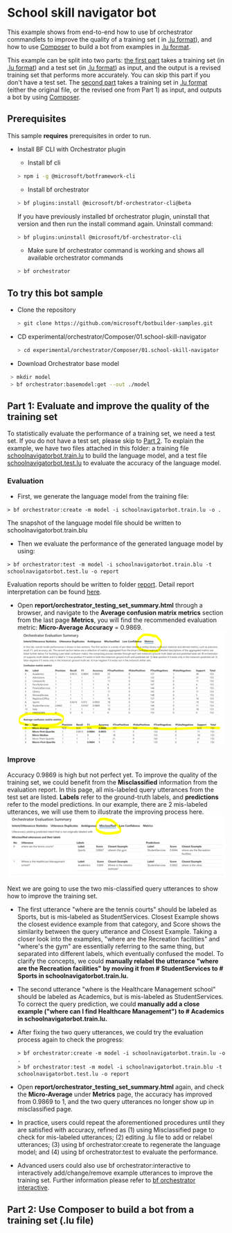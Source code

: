 
# School skill navigator bot

This example shows from end-to-end how to use bf orchestrator commandlets to improve the quality of a training set ( in [.lu format](https://docs.microsoft.com/en-us/azure/bot-service/file-format/bot-builder-lu-file-format?view=azure-bot-service-4.0)), and how to use [Composer](https://docs.microsoft.com/en-us/composer/introduction) to build a bot from examples in [.lu format](https://docs.microsoft.com/en-us/azure/bot-service/file-format/bot-builder-lu-file-format?view=azure-bot-service-4.0). 

This example can be split into two parts: [the first part](#part-1:-evaluate-and-improve-the-quality-of-the-training-set) takes a training set (in [.lu format](https://docs.microsoft.com/en-us/azure/bot-service/file-format/bot-builder-lu-file-format?view=azure-bot-service-4.0)) and a test set (in [.lu format](https://docs.microsoft.com/en-us/azure/bot-service/file-format/bot-builder-lu-file-format?view=azure-bot-service-4.0)) as input, and the output is a revised training set that performs more accurately. You can skip this part if you don't have a test set. The [second part](#part-2:-use-composer-to-build-a-bot-from-a-training-file) takes a training set in [.lu format](https://docs.microsoft.com/en-us/azure/bot-service/file-format/bot-builder-lu-file-format?view=azure-bot-service-4.0) (either the original file, or the revised one from Part 1) as input, and outputs a bot by using [Composer](https://docs.microsoft.com/en-us/composer/introduction).

## Prerequisites

This sample **requires** prerequisites in order to run.

- Install BF CLI with Orchestrator plugin

  - Install bf cli 

  ```bash
  > npm i -g @microsoft/botframework-cli
  ```

  - Install bf orchestrator

  ```bash
  > bf plugins:install @microsoft/bf-orchestrator-cli@beta
  ```

    If you have previously installed bf orchestrator plugin, uninstall that version and then run the install command again.
    Uninstall command:

  ```bash
  > bf plugins:uninstall @microsoft/bf-orchestrator-cli
  ```

  - Make sure bf orchestrator command is working and shows all available orchestrator commands

  ```bash
  > bf orchestrator
  ```

## To try this bot sample

- Clone the repository

  ```bash
  > git clone https://github.com/microsoft/botbuilder-samples.git
  ```

- CD experimental/orchestrator/Composer/01.school-skill-navigator

  ```bash
  > cd experimental/orchestrator/Composer/01.school-skill-navigator
  ```
  
- Download Orchestrator base model
 ```bash
  > mkdir model
  > bf orchestrator:basemodel:get --out ./model
 ```

## Part 1: Evaluate and improve the quality of the training set

To statistically evaluate the performance of a training set, we need a test set. If you do not have a test set, please skip to [Part 2](#part-2:-use-composer-to-build-a-bot-from-a-training-file). To explain the example, we have two files attached in this folder: a training file [schoolnavigatorbot.train.lu](schoolnavigatorbot.train.lu) to build the language model, and a test file [schoolnavigatorbot.test.lu](schoolnavigatorbot.test.lu) to evaluate the accuracy of the language model.

### Evaluation

- First, we generate the language model from the training file:


```
> bf orchestrator:create -m model -i schoolnavigatorbot.train.lu -o .
```

The snapshot of the language model file should be written to schoolnavigatorbot.train.blu

- Then we evaluate the performance of the generated language model by using:

```
> bf orchestrator:test -m model -i schoolnavigatorbot.train.blu -t schoolnavigatorbot.test.lu -o report
```

Evaluation reports should be written to folder [report](report). Detail report interpretation can be found [here](https://github.com/microsoft/botframework-sdk/blob/main/Orchestrator/docs/BFOrchestratorReport.md).

- Open **report/orchestrator_testing_set_summary.html** through a browser, and navigate to the **Average confusion matrix metrics** section from the last page **Metrics**, you will find the recommended evaluation metric: **Micro-Average Accuracy** = 0.9869.![Metrics](report/merics.PNG)

### Improve

Accuracy 0.9869 is high but not perfect yet. To improve the quality of the training set, we could benefit from the **Misclassified** information from the evaluation report. In this page, all mis-labeled query utterances from the test set are listed. **Labels** refer to the ground-truth labels, and **predictions** refer to the model predictions. In our example, there are 2 mis-labeled utterances, we will use them to illustrate the improving process here.![Misclassified](report/misclassified.PNG)

Next we are going to use the two mis-classified query utterances to show how to improve the training set.

- The first utterance "where are the tennis courts" should be labeled as Sports, but is mis-labeled as StudentServices. Closest Example shows the closest evidence example from that category, and Score shows the similarity between the query utterance and Closest Example. Taking a closer look into the examples, "where are the Recreation facilities" and "where's the gym" are essentially referring to the same thing, but separated into different labels, which eventually confused the model. To clarify the concepts, we could **manually relabel the utterance "where are the Recreation facilities" by moving it  from # StudentServices to # Sports in schoolnavigatorbot.train.lu.** 

- The second utterance "where is the Healthcare Management school" should be labeled as Academics, but is mis-labeled as StudentServices. To correct the query prediction, we could **manually add a close example ("where can I find Healthcare Management") to # Academics in schoolnavigatorbot.train.lu.**

- After fixing the two query utterances, we could try the evaluation process again to check the progress:

  ```
  > bf orchestrator:create -m model -i schoolnavigatorbot.train.lu -o .
  > bf orchestrator:test -m model -i schoolnavigatorbot.train.blu -t schoolnavigatorbot.test.lu -o report
  ```

- Open **report/orchestrator_testing_set_summary.html** again, and check the **Micro-Average** under **Metrics** page, the accuracy has improved from 0.9869 to 1, and the two query utterances no longer show up in misclassified page.

- In practice, users could repeat the aforementioned procedures until they are satisfied with accuracy, refined as (1) using Misclassified page to check for mis-labeled utterances; (2) editing .lu file to add or relabel utterances; (3) using bf orchestrator:create to regenerate the language model; and (4) using bf orchestrator:test to evaluate the performance.

- Advanced users could also use bf orchestrator:interactive to interactively add/change/remove example utterances to improve the training set. Further information please refer to [bf orchestrator interactive](https://github.com/microsoft/botframework-sdk/blob/main/Orchestrator/docs/BFOrchestratorInteractive.md#start-an-interactive-session-with-a-training-set). 



## Part 2: Use Composer to build a bot from a training set (.lu file)


